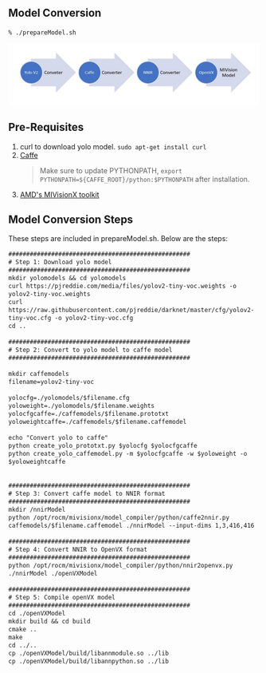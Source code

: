
## Model Conversion
```
% ./prepareModel.sh
```


<img src="../media/speed_detection_model_conversion.jpg" width=680>

## Pre-Requisites

1. curl to download yolo model. ```sudo apt-get install curl```
1. [Caffe](http://caffe.berkeleyvision.org/installation.html)
      > Make sure to update PYTHONPATH, ```export PYTHONPATH=${CAFFE_ROOT}/python:$PYTHONPATH``` after installation.
1. [AMD's MIVisionX toolkit](https://gpuopen-professionalcompute-libraries.github.io/MIVisionX/)

## Model Conversion Steps
These steps are included in prepareModel.sh. Below are the steps:

```
###################################################
# Step 1: Download yolo model
###################################################
mkdir yolomodels && cd yolomodels
curl https://pjreddie.com/media/files/yolov2-tiny-voc.weights -o yolov2-tiny-voc.weights
curl https://raw.githubusercontent.com/pjreddie/darknet/master/cfg/yolov2-tiny-voc.cfg -o yolov2-tiny-voc.cfg
cd ..

###################################################
# Step 2: Convert to yolo model to caffe model
###################################################

mkdir caffemodels
filename=yolov2-tiny-voc

yolocfg=./yolomodels/$filename.cfg
yoloweight=./yolomodels/$filename.weights
yolocfgcaffe=./caffemodels/$filename.prototxt
yoloweightcaffe=./caffemodels/$filename.caffemodel

echo "Convert yolo to caffe"
python create_yolo_prototxt.py $yolocfg $yolocfgcaffe
python create_yolo_caffemodel.py -m $yolocfgcaffe -w $yoloweight -o $yoloweightcaffe


###################################################
# Step 3: Convert caffe model to NNIR format
###################################################
mkdir /nnirModel
python /opt/rocm/mivisionx/model_compiler/python/caffe2nnir.py caffemodels/$filename.caffemodel ./nnirModel --input-dims 1,3,416,416

###################################################
# Step 4: Convert NNIR to OpenVX format
###################################################
python /opt/rocm/mivisionx/model_compiler/python/nnir2openvx.py ./nnirModel ./openVXModel

###################################################
# Step 5: Compile openVX model
###################################################
cd ./openVXModel
mkdir build && cd build
cmake ..
make
cd ../..
cp ./openVXModel/build/libannmodule.so ../lib
cp ./openVXModel/build/libannpython.so ../lib
```
